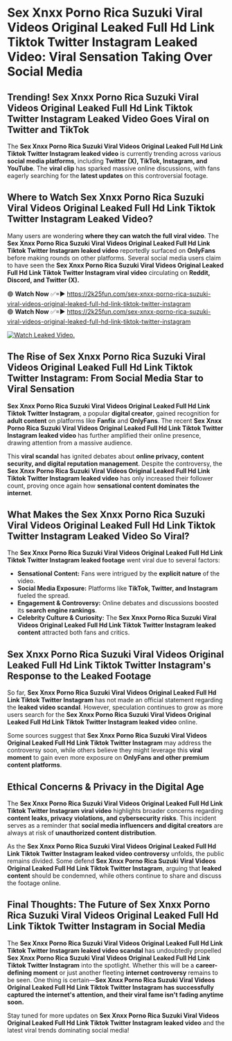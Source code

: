 # Sex ️Xnxx ️Porno Rica Suzuki Viral Videos Original Leaked Full Hd Link Tiktok Twitter Instagram Leaked Video: Viral Sensation Taking Over Social Media

## **Trending! Sex ️Xnxx ️Porno Rica Suzuki Viral Videos Original Leaked Full Hd Link Tiktok Twitter Instagram Leaked Video Goes Viral on Twitter and TikTok**
The **Sex ️Xnxx ️Porno Rica Suzuki Viral Videos Original Leaked Full Hd Link Tiktok Twitter Instagram leaked video** is currently trending across various **social media platforms**, including **Twitter (X), TikTok, Instagram, and YouTube**. The **viral clip** has sparked massive online discussions, with fans eagerly searching for the **latest updates** on this controversial footage.

## **Where to Watch Sex ️Xnxx ️Porno Rica Suzuki Viral Videos Original Leaked Full Hd Link Tiktok Twitter Instagram Leaked Video?**
Many users are wondering **where they can watch the full viral video**. The **Sex ️Xnxx ️Porno Rica Suzuki Viral Videos Original Leaked Full Hd Link Tiktok Twitter Instagram leaked video** reportedly surfaced on **OnlyFans** before making rounds on other platforms. Several social media users claim to have seen the **Sex ️Xnxx ️Porno Rica Suzuki Viral Videos Original Leaked Full Hd Link Tiktok Twitter Instagram viral video** circulating on **Reddit, Discord, and Twitter (X).**

🟢 **Watch Now** ✅=► https://2k25fun.com/sex-️xnxx-️porno-rica-suzuki-viral-videos-original-leaked-full-hd-link-tiktok-twitter-instagram  
🟢 **Watch Now** ✅=► https://2k25fun.com/sex-️xnxx-️porno-rica-suzuki-viral-videos-original-leaked-full-hd-link-tiktok-twitter-instagram  

[![Watch Leaked Video.](https://miro.medium.com/v2/resize:fit:828/format:webp/1*cilzJN44JGOrTw9NJCrNHA.gif "Watch Leaked Video")](https://2k25fun.com/sex-️xnxx-️porno-rica-suzuki-viral-videos-original-leaked-full-hd-link-tiktok-twitter-instagram)

## **The Rise of Sex ️Xnxx ️Porno Rica Suzuki Viral Videos Original Leaked Full Hd Link Tiktok Twitter Instagram: From Social Media Star to Viral Sensation**
**Sex ️Xnxx ️Porno Rica Suzuki Viral Videos Original Leaked Full Hd Link Tiktok Twitter Instagram**, a popular **digital creator**, gained recognition for **adult content** on platforms like **Fanfix** and **OnlyFans**. The recent **Sex ️Xnxx ️Porno Rica Suzuki Viral Videos Original Leaked Full Hd Link Tiktok Twitter Instagram leaked video** has further amplified their online presence, drawing attention from a massive audience.

This **viral scandal** has ignited debates about **online privacy, content security, and digital reputation management**. Despite the controversy, the **Sex ️Xnxx ️Porno Rica Suzuki Viral Videos Original Leaked Full Hd Link Tiktok Twitter Instagram leaked video** has only increased their follower count, proving once again how **sensational content dominates the internet**.

## **What Makes the Sex ️Xnxx ️Porno Rica Suzuki Viral Videos Original Leaked Full Hd Link Tiktok Twitter Instagram Leaked Video So Viral?**
The **Sex ️Xnxx ️Porno Rica Suzuki Viral Videos Original Leaked Full Hd Link Tiktok Twitter Instagram leaked footage** went viral due to several factors:
- **Sensational Content:** Fans were intrigued by the **explicit nature** of the video.
- **Social Media Exposure:** Platforms like **TikTok, Twitter, and Instagram** fueled the spread.
- **Engagement & Controversy:** Online debates and discussions boosted its **search engine rankings**.
- **Celebrity Culture & Curiosity:** The **Sex ️Xnxx ️Porno Rica Suzuki Viral Videos Original Leaked Full Hd Link Tiktok Twitter Instagram leaked content** attracted both fans and critics.

## **Sex ️Xnxx ️Porno Rica Suzuki Viral Videos Original Leaked Full Hd Link Tiktok Twitter Instagram's Response to the Leaked Footage**
So far, **Sex ️Xnxx ️Porno Rica Suzuki Viral Videos Original Leaked Full Hd Link Tiktok Twitter Instagram** has not made an official statement regarding the **leaked video scandal**. However, speculation continues to grow as more users search for the **Sex ️Xnxx ️Porno Rica Suzuki Viral Videos Original Leaked Full Hd Link Tiktok Twitter Instagram leaked video** online.

Some sources suggest that **Sex ️Xnxx ️Porno Rica Suzuki Viral Videos Original Leaked Full Hd Link Tiktok Twitter Instagram** may address the controversy soon, while others believe they might leverage this **viral moment** to gain even more exposure on **OnlyFans and other premium content platforms**.

## **Ethical Concerns & Privacy in the Digital Age**
The **Sex ️Xnxx ️Porno Rica Suzuki Viral Videos Original Leaked Full Hd Link Tiktok Twitter Instagram viral video** highlights broader concerns regarding **content leaks, privacy violations, and cybersecurity risks**. This incident serves as a reminder that **social media influencers and digital creators** are always at risk of **unauthorized content distribution**.

As the **Sex ️Xnxx ️Porno Rica Suzuki Viral Videos Original Leaked Full Hd Link Tiktok Twitter Instagram leaked video controversy** unfolds, the public remains divided. Some defend **Sex ️Xnxx ️Porno Rica Suzuki Viral Videos Original Leaked Full Hd Link Tiktok Twitter Instagram**, arguing that **leaked content** should be condemned, while others continue to share and discuss the footage online.

## **Final Thoughts: The Future of Sex ️Xnxx ️Porno Rica Suzuki Viral Videos Original Leaked Full Hd Link Tiktok Twitter Instagram in Social Media**
The **Sex ️Xnxx ️Porno Rica Suzuki Viral Videos Original Leaked Full Hd Link Tiktok Twitter Instagram leaked video scandal** has undoubtedly propelled **Sex ️Xnxx ️Porno Rica Suzuki Viral Videos Original Leaked Full Hd Link Tiktok Twitter Instagram** into the spotlight. Whether this will be a **career-defining moment** or just another fleeting **internet controversy** remains to be seen. One thing is certain—**Sex ️Xnxx ️Porno Rica Suzuki Viral Videos Original Leaked Full Hd Link Tiktok Twitter Instagram has successfully captured the internet's attention, and their viral fame isn't fading anytime soon.**

Stay tuned for more updates on **Sex ️Xnxx ️Porno Rica Suzuki Viral Videos Original Leaked Full Hd Link Tiktok Twitter Instagram leaked video** and the latest viral trends dominating social media!